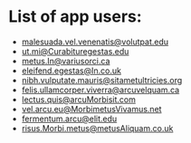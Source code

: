 # List of app users:
- malesuada.vel.venenatis@volutpat.edu
- ut.mi@Curabituregestas.edu
- metus.In@variusorci.ca
- eleifend.egestas@In.co.uk
- nibh.vulputate.mauris@sitametultricies.org
- felis.ullamcorper.viverra@arcuvelquam.ca
- lectus.quis@arcuMorbisit.com
- vel.arcu.eu@MorbimetusVivamus.net
- fermentum.arcu@elit.edu
- risus.Morbi.metus@metusAliquam.co.uk
